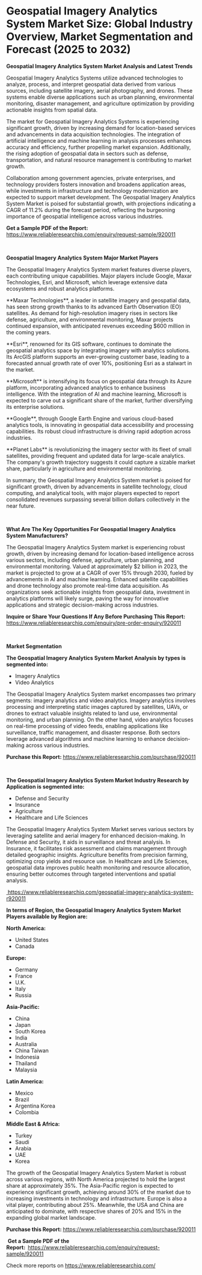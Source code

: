 <p><h1>Geospatial Imagery Analytics System Market Size: Global Industry Overview, Market Segmentation and Forecast (2025 to 2032)</h1></p><p><strong>Geospatial Imagery Analytics System Market Analysis and Latest Trends</strong></p>
<p><p>Geospatial Imagery Analytics Systems utilize advanced technologies to analyze, process, and interpret geospatial data derived from various sources, including satellite imagery, aerial photography, and drones. These systems enable diverse applications such as urban planning, environmental monitoring, disaster management, and agriculture optimization by providing actionable insights from spatial data.</p><p>The market for Geospatial Imagery Analytics Systems is experiencing significant growth, driven by increasing demand for location-based services and advancements in data acquisition technologies. The integration of artificial intelligence and machine learning in analysis processes enhances accuracy and efficiency, further propelling market expansion. Additionally, the rising adoption of geospatial data in sectors such as defense, transportation, and natural resource management is contributing to market growth.</p><p>Collaboration among government agencies, private enterprises, and technology providers fosters innovation and broadens application areas, while investments in infrastructure and technology modernization are expected to support market development. The Geospatial Imagery Analytics System Market is poised for substantial growth, with projections indicating a CAGR of 11.2% during the forecast period, reflecting the burgeoning importance of geospatial intelligence across various industries.</p></p>
<p><strong>Get a Sample PDF of the Report:&nbsp;</strong> <a href="https://www.reliableresearchiq.com/enquiry/request-sample/920011?utm_campaign=2291&utm_medium=2&utm_source=Github&utm_content=ia&utm_term=07032025&utm_id=geospatial-imagery-analytics-system">https://www.reliableresearchiq.com/enquiry/request-sample/920011</a></p>
<p>&nbsp;</p>
<p><strong>Geospatial Imagery Analytics System Major Market Players</strong></p>
<p><p>The Geospatial Imagery Analytics System market features diverse players, each contributing unique capabilities. Major players include Google, Maxar Technologies, Esri, and Microsoft, which leverage extensive data ecosystems and robust analytics platforms.</p><p>**Maxar Technologies**, a leader in satellite imagery and geospatial data, has seen strong growth thanks to its advanced Earth Observation (EO) satellites. As demand for high-resolution imagery rises in sectors like defense, agriculture, and environmental monitoring, Maxar projects continued expansion, with anticipated revenues exceeding $600 million in the coming years.</p><p>**Esri**, renowned for its GIS software, continues to dominate the geospatial analytics space by integrating imagery with analytics solutions. Its ArcGIS platform supports an ever-growing customer base, leading to a forecasted annual growth rate of over 10%, positioning Esri as a stalwart in the market.</p><p>**Microsoft** is intensifying its focus on geospatial data through its Azure platform, incorporating advanced analytics to enhance business intelligence. With the integration of AI and machine learning, Microsoft is expected to carve out a significant share of the market, further diversifying its enterprise solutions.</p><p>**Google**, through Google Earth Engine and various cloud-based analytics tools, is innovating in geospatial data accessibility and processing capabilities. Its robust cloud infrastructure is driving rapid adoption across industries.</p><p>**Planet Labs** is revolutionizing the imagery sector with its fleet of small satellites, providing frequent and updated data for large-scale analytics. The company's growth trajectory suggests it could capture a sizable market share, particularly in agriculture and environmental monitoring.</p><p>In summary, the Geospatial Imagery Analytics System market is poised for significant growth, driven by advancements in satellite technology, cloud computing, and analytical tools, with major players expected to report consolidated revenues surpassing several billion dollars collectively in the near future.</p></p>
<p>&nbsp;</p>
<p><strong>What Are The Key Opportunities For Geospatial Imagery Analytics System Manufacturers?</strong></p>
<p><p>The Geospatial Imagery Analytics System market is experiencing robust growth, driven by increasing demand for location-based intelligence across various sectors, including defense, agriculture, urban planning, and environmental monitoring. Valued at approximately $2 billion in 2023, the market is projected to grow at a CAGR of over 15% through 2030, fueled by advancements in AI and machine learning. Enhanced satellite capabilities and drone technology also promote real-time data acquisition. As organizations seek actionable insights from geospatial data, investment in analytics platforms will likely surge, paving the way for innovative applications and strategic decision-making across industries.</p></p>
<p><strong>Inquire or Share Your Questions If Any Before Purchasing This Report:</strong> <a href="https://www.reliableresearchiq.com/enquiry/pre-order-enquiry/920011?utm_campaign=2291&utm_medium=2&utm_source=Github&utm_content=ia&utm_term=07032025&utm_id=geospatial-imagery-analytics-system">https://www.reliableresearchiq.com/enquiry/pre-order-enquiry/920011</a></p>
<p>&nbsp;</p>
<p><strong>Market Segmentation</strong></p>
<p><strong>The Geospatial Imagery Analytics System Market Analysis by types is segmented into:</strong></p>
<p><ul><li>Imagery Analytics</li><li>Video Analytics</li></ul></p>
<p><p>The Geospatial Imagery Analytics System market encompasses two primary segments: imagery analytics and video analytics. Imagery analytics involves processing and interpreting static images captured by satellites, UAVs, or drones to extract valuable insights related to land use, environmental monitoring, and urban planning. On the other hand, video analytics focuses on real-time processing of video feeds, enabling applications like surveillance, traffic management, and disaster response. Both sectors leverage advanced algorithms and machine learning to enhance decision-making across various industries.</p></p>
<p><strong>Purchase this Report:&nbsp;</strong><a href="https://www.reliableresearchiq.com/purchase/920011?utm_campaign=2291&utm_medium=2&utm_source=Github&utm_content=ia&utm_term=07032025&utm_id=geospatial-imagery-analytics-system">https://www.reliableresearchiq.com/purchase/920011</a></p>
<p>&nbsp;</p>
<p><strong>The Geospatial Imagery Analytics System Market Industry Research by Application is segmented into:</strong></p>
<p><ul><li>Defense and Security</li><li>Insurance</li><li>Agriculture</li><li>Healthcare and Life Sciences</li></ul></p>
<p><p>The Geospatial Imagery Analytics System Market serves various sectors by leveraging satellite and aerial imagery for enhanced decision-making. In Defense and Security, it aids in surveillance and threat analysis. In Insurance, it facilitates risk assessment and claims management through detailed geographic insights. Agriculture benefits from precision farming, optimizing crop yields and resource use. In Healthcare and Life Sciences, geospatial data improves public health monitoring and resource allocation, ensuring better outcomes through targeted interventions and spatial analysis.</p></p>
<p><a href="https://www.reliableresearchiq.com/geospatial-imagery-analytics-system-r920011?utm_campaign=2291&utm_medium=2&utm_source=Github&utm_content=ia&utm_term=07032025&utm_id=geospatial-imagery-analytics-system">&nbsp;https://www.reliableresearchiq.com/geospatial-imagery-analytics-system-r920011</a></p>
<p><strong>In terms of Region, the Geospatial Imagery Analytics System Market Players available by Region are:</strong></p>
<p>
    <p> <strong> North America: </strong>
        <ul>
            <li>United States</li>
            <li>Canada</li>
        </ul>
        </p> 
    <p> <strong> Europe: </strong>
        <ul>
            <li>Germany</li>
            <li>France</li>
            <li>U.K.</li>
            <li>Italy</li>
            <li>Russia</li>
        </ul>
        </p> 
    <p> <strong> Asia-Pacific: </strong>
        <ul>
            <li>China</li>
            <li>Japan</li>
            <li>South Korea</li>
            <li>India</li>
            <li>Australia</li>
            <li>China Taiwan</li>
            <li>Indonesia</li>
            <li>Thailand</li>
            <li>Malaysia</li>
        </ul>
        </p> 
    <p> <strong> Latin America: </strong>
        <ul>
            <li>Mexico</li>
            <li>Brazil</li>
            <li>Argentina Korea</li>
            <li>Colombia</li>
        </ul>
        </p> 
    <p> <strong> Middle East & Africa: </strong>
        <ul>
            <li>Turkey</li>
            <li>Saudi</li>
            <li>Arabia</li>
            <li>UAE</li>
            <li>Korea</li>
        </ul>
    </p>
    </p>
<p><p>The growth of the Geospatial Imagery Analytics System Market is robust across various regions, with North America projected to hold the largest share at approximately 35%. The Asia-Pacific region is expected to experience significant growth, achieving around 30% of the market due to increasing investments in technology and infrastructure. Europe is also a vital player, contributing about 25%. Meanwhile, the USA and China are anticipated to dominate, with respective shares of 20% and 15% in the expanding global market landscape.</p></p>
<p><strong>Purchase this Report: </strong><a href="https://www.reliableresearchiq.com/purchase/920011?utm_campaign=2291&utm_medium=2&utm_source=Github&utm_content=ia&utm_term=07032025&utm_id=geospatial-imagery-analytics-system">https://www.reliableresearchiq.com/purchase/920011</a></p>
<p>&nbsp;<strong>Get a Sample PDF of the Report:&nbsp;&nbsp;</strong><a href="https://www.reliableresearchiq.com/enquiry/request-sample/920011?utm_campaign=2291&utm_medium=2&utm_source=Github&utm_content=ia&utm_term=07032025&utm_id=geospatial-imagery-analytics-system">https://www.reliableresearchiq.com/enquiry/request-sample/920011</a></p>
<p><strong></strong></p>
<p>Check more reports on <a href="https://www.reliableresearchiq.com/?utm_campaign=2291&utm_medium=2&utm_source=Github&utm_content=ia&utm_term=07032025&utm_id=geospatial-imagery-analytics-system">https://www.reliableresearchiq.com/</a></p>